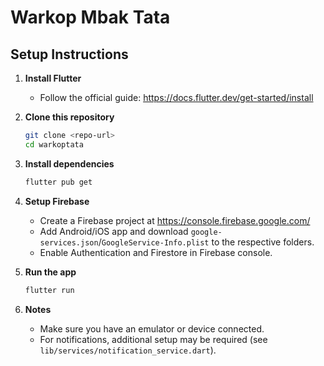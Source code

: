 # Warkop Mbak Tata

## Setup Instructions

1. **Install Flutter**
   - Follow the official guide: https://docs.flutter.dev/get-started/install

2. **Clone this repository**
   ```sh
   git clone <repo-url>
   cd warkoptata
   ```

3. **Install dependencies**
   ```sh
   flutter pub get
   ```

4. **Setup Firebase**
   - Create a Firebase project at https://console.firebase.google.com/
   - Add Android/iOS app and download `google-services.json`/`GoogleService-Info.plist` to the respective folders.
   - Enable Authentication and Firestore in Firebase console.

5. **Run the app**
   ```sh
   flutter run
   ```

6. **Notes**
   - Make sure you have an emulator or device connected.
   - For notifications, additional setup may be required (see `lib/services/notification_service.dart`).
